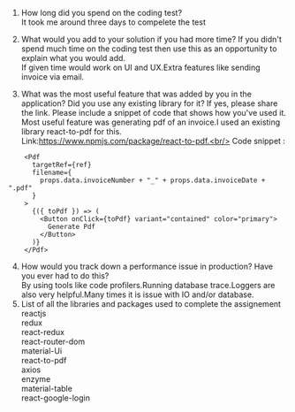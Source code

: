 
1. How long did you spend on the coding test? <br/>
 It took me around three days to compelete the test

2. What would you add to your solution if you had more time? If you didn't spend much time on the coding test then use this as an opportunity to explain what you would add.<br/>
 If given time would work on UI and UX.Extra features like sending invoice via email. 
 
3. What was the most useful feature that was added by you in the application? Did you use any existing library for it? If yes, please share the link. Please include a snippet of code that shows how you've used it.<br/>
  Most useful feature was generating pdf of an invoice.I used an existing library react-to-pdf for this. Link:https://www.npmjs.com/package/react-to-pdf.<br/>
  Code snippet : <br/>
  ```
      <Pdf
        targetRef={ref}
        filename={
          props.data.invoiceNumber + "_" + props.data.invoiceDate + ".pdf"
        }
      >
        {({ toPdf }) => (
          <Button onClick={toPdf} variant="contained" color="primary">
            Generate Pdf
          </Button>
        )}
      </Pdf>
 ```
4. How would you track down a performance issue in production? Have you ever had to do this?<br/>
    By using tools like code profilers.Running database trace.Loggers are also very helpful.Many times it is issue with IO and/or database. 
5. List of all the libraries and packages used to complete the assignement <br/>
   reactjs<br/>
   redux<br/>
   react-redux<br/>
   react-router-dom<br/>
   material-Ui<br/>
   react-to-pdf<br/>
   axios<br/>
   enzyme<br/>
   material-table<br/>
   react-google-login<br/>
   
